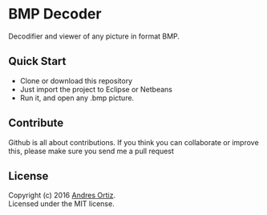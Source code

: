 # BMP Decoder
Decodifier and viewer of any picture in format BMP.

## Quick Start
- Clone or download this repository
- Just import the project to Eclipse or Netbeans
- Run it, and open any .bmp picture.

## Contribute
Github is all about contributions. If you think you can collaborate or improve this, please make sure you send me a pull request

## License
Copyright (c) 2016 [Andres Ortiz](http://www.andresfelipeortiz.com).  
Licensed under the MIT license.
